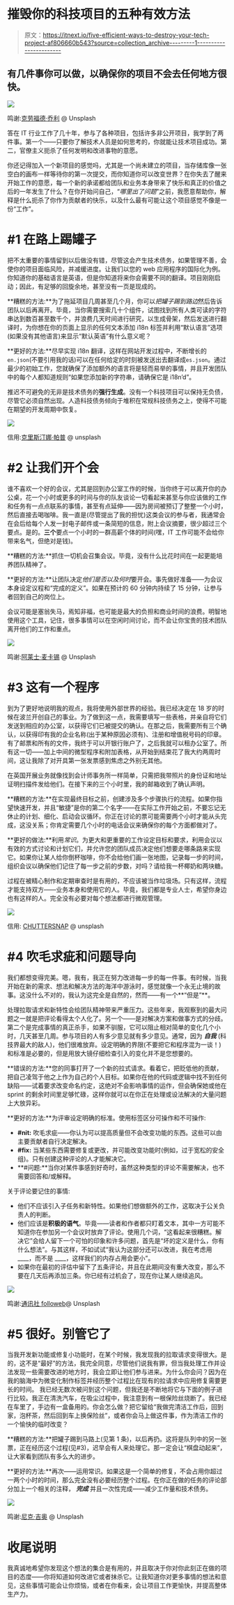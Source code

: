 # 摧毁你的科技项目的五种有效方法

> 原文：<https://itnext.io/five-efficient-ways-to-destroy-your-tech-project-af806660b543?source=collection_archive---------1----------------------->

## 有几件事你可以做，以确保你的项目不会去任何地方很快。

![](img/323b1df6ff046ba08ff6cebb48669b61.png)

鸣谢:[克劳福德·乔利](https://unsplash.com/@crawford) @ Unsplash

答在 IT 行业工作了几十年，参与了各种项目，包括许多非公开项目，我学到了两件事。第一个——只要你了解技术人员是如何思考的，你就能让技术项目成功。第二，官僚主义扼杀了任何发明和改进事物的意愿。

你还记得加入一个新项目的感觉吗，尤其是一个尚未建立的项目，当存储库像一张空白的画布一样等待你的第一次提交，而你知道你可以改变世界？在你失去了醒来开始工作的意愿，每一个新的承诺都给团队和业务本身带来了快乐和真正的价值之后的一年发生了什么？在你开始问自己，“*哪里出了问题*”之前，我愿意帮助你，解释是什么扼杀了你作为贡献者的快乐，以及什么最有可能让这个项目感觉不像是一份“工作”。

# #1 在路上踢罐子

把不太重要的事情留到以后做没有错，尽管这会产生技术债务，如果管理不善，会使你的项目面临风险，并减缓进度。让我们以您的 web 应用程序的国际化为例。你知道你的基础语言是英语，但是你知道将来你会需要不同的翻译。项目刚刚启动；因此，有足够的回旋余地，甚至没有一页是现成的。

**糟糕的方法:**为了拖延项目几周甚至几个月，你可以*把罐子踢到路边*然后告诉团队以后再离开。毕竟，当你需要搜索几十个组件，试图找到所有人类可读的字符串达到数百甚至数千个，并浪费几天时间进行研究，以生成骨架，然后发送进行翻译时，为你想在你的页面上显示的任何文本添加 i18n 标签并利用“默认语言”选项(如果没有其他语言)来显示“默认英语”有什么意义呢？

**更好的方法:**尽早实现 i18n 翻译，这样在网站开发过程中，不断增长的`en.json`(不要引用我的话)可以在任何给定的时刻被发送出去翻译成`es.json`。通过最少的初始工作，您就确保了添加额外的语言将是轻而易举的事情，并且开发团队中的每个人都知道规则“如果您添加新的字符串，请确保它是 i18n’d”。

推迟不可避免的无非是技术债务的**强行生成**。没有一个科技项目可以保持无负债，尽管它必须自然出现。人造科技债务倾向于堆积在常规科技债务之上，使得不可能在期望的开发周期中恢复。

![](img/761be6483e0782d2fa738c1049220fb0.png)

信用:[克里斯汀娜·帕普](https://unsplash.com/@almapapi) @ unsplash

# #2 让我们开个会

谁不喜欢一个好的会议，尤其是回到办公室工作的时候，当你终于可以离开你的办公桌，花一个小时或更多的时间与你的队友谈论一切看起来甚至与你应该做的工作和任务有一点点联系的事情，甚至有点延伸——因为房间被预订了整整一个小时，然后直接去喝咖啡。我一直是(尽管提出了我的担忧)这类会议的参与者，我通常会在会后给每个人发一封电子邮件或一条简短的信息，附上会议摘要，很少超过三个要点。是的。**三个**要点一个小时的一群高薪个体的时间(嘿，IT 工作可能不会给你带来名气，但绝对是钱)。

**糟糕的方法:**抓住一切机会召集会议。毕竟，没有什么比花时间在一起更能培养团队精神了。

**更好的方法:**让团队决定*他们是否以及何时*要开会。事先做好准备——为会议本身设定议程和“完成的定义”。如果在预计的 60 分钟内持续了 15 分钟，让参与者回到自己的岗位上。

会议可能是塞翁失马，焉知非福，也可能是最大的负担和商业时间的浪费。明智地使用这个工具，记住，很多事情可以在空闲时间讨论，而不会让你宝贵的技术团队离开他们的工作和重点。

![](img/6473570c3d8bb54581df6d3e80708dc1.png)

鸣谢:[阿莱士·麦卡锡](https://unsplash.com/@4lexmccarthy) @ Unsplash

# #3 这有一个程序

到为了更好地说明我的观点，我将使用外部世界的经验。我已经决定在 18 岁的时候在波兰开创自己的事业。为了做到这一点，我需要填写一些表格，并亲自将它们发送到相应的办公室，以获得它们已被提交的确认。在那之后，我需要所有三个确认，以获得印有我的企业名称(出于某种原因必须有)、注册和增值税号码的印章。有了邮票和所有的文件，我终于可以开银行账户了，之后我就可以租办公室了。所有这一切——加上中间的微型程序和附加表格，从开始到结束花了我大约两周时间，这让我除了对开具第一张发票感到焦虑之外别无其他。

在英国开展业务就像找到会计师事务所一样简单，只需把我带照片的身份证和地址证明扫描件发给他们。在接下来的三个小时里，我的邮箱收到了确认声明。

**糟糕的方法:**在实现最终目标之前，创建涉及多个步骤执行的流程。如果你指望快速开发，并且“敏捷”是你的第二个名字——在实际工作开始之前，不要忘记无休止的计划、细化、启动会议循环。你正在讨论的票可能需要两个小时才能从头完成，这没关系；你肯定需要几个小时的电话会议来确保你的每个方面都做对了。

**更好的做法:**利用*常识*。为更大和更重要的工作设定目标和要求，利用会议以有效的方式讨论和计划它们，并允许您的团队成员决定他们想要走哪条路来实现它。如果你让某人给你倒杯咖啡，你不会给他们画一张地图，记录每一步的时间，组织会议以确保他们记住了每一步之前的步数，对吗？请给我一杯椰奶和两块糖。

过程在被精心制作和定期审查时是有用的，不应该被当作垃圾场。只有这样，流程才能支持双方——业务本身和使用它的人。毕竟，我们都是专业人士，希望你身边也有这样的人。完全没有必要对每个想法都进行微观管理。

![](img/f7d869a5f9ea53a97fe74bcac2fcb437.png)

信用: [CHUTTERSNAP](https://unsplash.com/@chuttersnap) @ unsplash

# #4 吹毛求疵和问题导向

我们都想变得完美。嗯，我有，我正在努力改进每一步的每一件事。有时候，当我开始在新的需求、想法和解决方法的海洋中游泳时，感觉就像一个永无止境的故事。这没什么不对的，我认为这完全是自然的，然而——有一个**“但是”**。

处理拉取请求和新特性会给团队精神带来严重压力。这些年来，我观察到的最大问题之一就是把评论看得太个人化了。另一个——是对解决方案和做事方式的分歧。第二个是完成事情的真正杀手，如果不驯服，它可以阻止相对简单的变化几个小时，几天甚至几周。参与项目的人有多少意见就有多少意见。通常，因为 ***自我*** (科技界最大的敌人)，他们很难放弃。设定明确的界限(不要把它和程序混为一谈！)和标准是必要的，但是用放大镜仔细检查引入的变化并不是您想要的。

**错误的方法:**您的同事打开了一个新的拉式请求。看着它，把贬低他的贡献，把自己凌驾于他之上作为自己的个人目标。如果你在他的代码或逻辑中找不到任何缺陷——试着要求改变命名约定，这绝对不会影响事情的运作，但会确保她或他在 sprint 的剩余时间里足够忙碌，这样你就可以在你正在处理或设法解决的大量问题上大放异彩。

**更好的方法:**为评审设定明确的标准。使用标签区分可操作和不可操作:

*   **#nit:** 吹毛求疵——你认为可以提高质量但不会改变功能的东西。这些可以由主要贡献者自行决定解决。
*   **#fix:** 当某些东西需要修复或更改，并可能改变功能时(例如，过于宽松的安全组)。只有创建这种评论的人才能解决它。
*   **#问题:**当你对某件事感到好奇时，虽然这种类型的评论不需要解决，也不需要回答和/或解释。

关于评论要记住的事情:

*   他们不应该引入子任务和新特性。如果他们想做额外的工作，这取决于公关负责人的判断。
*   他们应该是**积极的语气**。毕竟——读者和作者都只盯着文本，其中一方可能不知道你在参加另一个会议时放弃了评论。使用几个词，“这看起来很糟糕。解决它”会给人留下一个可怕的印象和许多问题，首先是“坏的定义是什么，你有什么想法”。与其这样，不如试试“我认为这部分还可以改进，我在考虑用 ____，而不是 ____，这样我们的内存占用会更小”。
*   如果你在最初的评估中留下了五条评论，并且在此期间没有重大改变，那么不要在几天后再添加三条。你已经有过机会了，现在你让某人继续追风。

![](img/86bb70c655430846b36516d7fac3cecb.png)

鸣谢:[通讯社 followeb](https://unsplash.com/@olloweb)@ Unsplash

# #5 很好。别管它了

当我开发新功能或修复小功能时，在某个时候，我发现我的拉取请求变得很大。是的，这不是“最好”的方法，我完全同意，尽管他们说我有罪，但当我处理工作并设法发现一些需要改进的地方时，我会立即让他们参与进来。为什么你会问？因为在我的脑海中为微变化制作标签并经历整个过程比在现有的拉请求中应用修复需要更长的时间。
我已经无数次被问到这个问题，但我还是不断地将它与下面的例子进行比较。我正在清洗汽车，在吸尘过程中，我注意到有一根保险丝烧断了。我已经在车里了，手边有一盒备用的。你会怎么做？把它留给“我做完清洁工作后，回到家，泡杯茶，然后回到车上换保险丝”，或者你会马上做这件事，作为清洁工作的一个愉快的临时改变？

**糟糕的方法:**把罐子踢到马路上(见第 1 条)，以后再扔。这将是队列中的另一张票，正在经历这个过程(见#3)，迟早会有人来处理它。那一定会让“棋盘动起来”，让大家看到团队有多么大的进步。

**更好的方法:**再次——运用常识。如果这是一个简单的修复，不会占用你超过一两个小时的时间，那么完全没有必要经历整个过程。在你正在做的任务的评论部分加上一个相关的注释， ***完成*** 并且一次性完成——减少工作量和技术债务。

![](img/516b97e26b7e0a3bbb1d656fa46853f9.png)

鸣谢:[尼克·吉奥](https://unsplash.com/@nicholasjio) @ Unsplash

# 收尾说明

我真诚地希望你发现这个想法的集合是有用的，并且取决于你对你此刻正在做的项目的态度——你将知道如何改进它或者抹杀它。让我知道你对更多事情的想法和意见，这些事情可能会让你烦恼，或者在你看来，会让项目工作更愉快，并提高整体生产力。